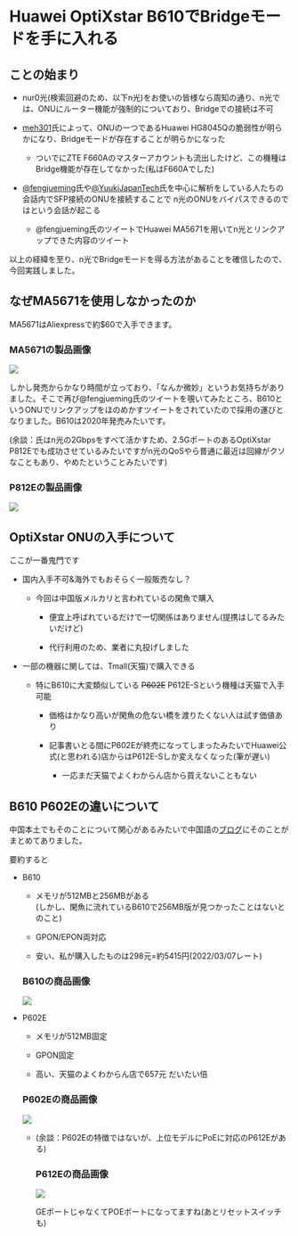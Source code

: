 # Huawei OptiXstar B610でBridgeモードを手に入れる

## ことの始まり

- nur0光(検索回避のため、以下n光)をお使いの皆様なら周知の通り、n光では、ONUにルーター機能が強制的についており、Bridgeでの接続は不可

- [meh301](https://github.com/meh301/HG8045Q)氏によって、ONUの一つであるHuawei HG8045Qの脆弱性が明らかになり、Bridgeモードが存在することが明らかになった

    - ついでにZTE F660Aのマスターアカウントも流出したけど、この機種はBridge機能が存在してなかった(私はF660Aでした)

- [@fengjueming](https://twitter.com/fengjueming)氏や[@YuukiJapanTech](https://twitter.com/YuukiJapanTech)氏を中心に解析をしている人たちの会話内でSFP接続のONUを接続することで n光のONUをバイパスできるのではという会話が起こる

    - @fengjueming氏のツイートでHuawei MA5671を用いてn光とリンクアップできた内容のツイート

以上の経緯を至り、n光でBridgeモードを得る方法があることを確信したので、今回実践しました。  

## なぜMA5671を使用しなかったのか

MA5671はAliexpressで約$60で入手できます。


### MA5671の製品画像

![](/images/ma5671.jpg)  

しかし発売からかなり時間が立っており、「なんか微妙」というお気持ちがありました。そこで再び@fengjueming氏のツイートを覗いてみたところ、B610というONUでリンクアップをほのめかすツイートをされていたので採用の運びとなりました。B610は2020年発売みたいです。  

(余談：氏はn光の2Gbpsをすべて活かすため、2.5GポートのあるOptiXstar P812Eでも成功させているみたいですがn光のQoSやら普通に最近は回線がクソなこともあり、やめたということみたいです)

### P812Eの製品画像

![](/images/p812e.png)

## OptiXstar ONUの入手について

ここが一番鬼門です

- 国内入手不可&海外でもおそらく一般販売なし？
    
    - 今回は中国版メルカリと言われているの閑魚で購入

        - 便宜上呼ばれているだけで一切関係はありません(提携はしてるみたいだけど)

        - 代行利用のため、業者に丸投げしました

- 一部の機器に関しては、Tmall(天猫)で購入できる

    - 特にB610に大変類似している ~~P602E~~ P612E-Sという機種は天猫で入手可能

        - 価格はかなり高いが閑魚の危ない橋を渡りたくない人は試す価値あり

        - 記事書いとる間にP602Eが終売になってしまったみたいでHuawei公式(と思われる)店からはP612E-Sしか変えなくなった(筆が遅い)

            - 一応まだ天猫でよくわからん店から買えないこともない

## B610 P602Eの違いについて

中国本土でもそのことについて関心があるみたいで中国語の[ブログ](http://www.xishanju.cn/show.aspx?id=276&cid=4)にそのことがまとめてありました。

要約すると

- B610

    - メモリが512MBと256MBがある  
    (しかし、閑魚に流れているB610で256MB版が見つかったことはないとのこと)

    - GPON/EPON両対応

    - 安い、私が購入したものは298元=約5415円(2022/03/07レート)
    
    ### B610の商品画像
    
    ![](/images/b610.jpg)

- P602E

    - メモリが512MB固定

    - GPON固定

    - 高い、天猫のよくわからん店で657元 だいたい倍

    ### P602Eの商品画像

    ![](/images/p602e.png)

    - (余談：P602Eの特徴ではないが、上位モデルにPoEに対応のP612Eがある)

        ### P612Eの商品画像

        ![](/images/p612e.png)

        GEポートじゃなくてPOEポートになってますね(あとリセットスイッチも)
